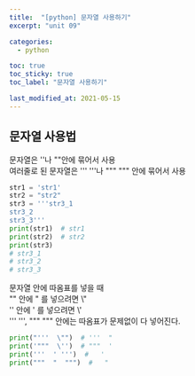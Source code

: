 ```yaml
---
title:  "[python] 문자열 사용하기"
excerpt: "unit 09"

categories:
  - python

toc: true
toc_sticky: true
toc_label: "문자열 사용하기"

last_modified_at: 2021-05-15
---
```


## 문자열 사용법

문자열은 ''나 ""안에 묶어서 사용<br>
여러줄로 된 문자열은 ''' '''나 """ """ 안에 묶어서 사용
```python
str1 = 'str1'
str2 = "str2"
str3 = '''str3_1
str3_2
str3_3'''
print(str1)  # str1
print(str2)  # str2
print(str3)
# str3_1
# str3_2
# str3_3
```

문자열 안에 따옴표를 넣을 때<br>
"" 안에 " 를 넣으려면 \\"<br>
'' 안에 ' 를 넣으려면 \\'<br>
''' ''', """ """ 안에는 따옴표가 문제없이 다 넣어진다.
```python
print("'''  \"")  # '''  "
print('"""  \'')  # """  '
print('''  ' ''')  #   ' 
print("""  "  """)  #   "  
```